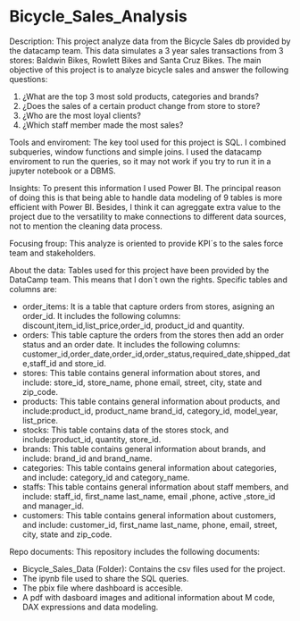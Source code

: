 # Bicycle_Sales_Analysis

Description: This project analyze data from the Bicycle Sales db provided by the datacamp team.
This data simulates a 3 year sales transactions from 3 stores: Baldwin Bikes, Rowlett Bikes and Santa Cruz Bikes.
The main objective of this project is to analyze bicycle sales and answer the following questions:
1. ¿What are the top 3 most sold products, categories and brands?
2. ¿Does the sales of a certain product change from store to store?
3. ¿Who are the most loyal clients?
4. ¿Which staff member made the most sales?

Tools and enviroment:
The key tool used for this project is SQL. I combined subqueries, window functions and simple joins. 
I used the datacamp enviroment to run the queries, so it may not work if you try to run it in a jupyter notebook or a DBMS.

Insights:
To present this information I used Power BI. The principal reason of doing this is that being able to handle data modeling of 9 tables is more efficient with Power BI. Besides, I think it can agreggate extra value to the project due to the versatility to make connections to different data sources, not to mention the cleaning data process.

Focusing froup:
This analyze is oriented to provide KPI´s to the sales force team and stakeholders.

About the data:
Tables used for this project have been provided by the DataCamp team. This means that I don´t own the rights.
Specific tables and columns are:
- order_items: It is a table that capture orders from stores, asigning an order_id. It includes the following columns: discount,item_id,list_price,order_id, product_id and quantity.
- orders: This table capture the orders from the stores then add an order status and an order date. It includes the following columns: customer_id,order_date,order_id,order_status,required_date,shipped_date,staff_id and store_id.
- stores: This table contains general information about stores, and include: store_id, store_name, phone	email, street, city, state and zip_code.
- products: This table contains general information about products, and include:product_id, product_name	brand_id, category_id, model_year, list_price.
- stocks: This table contains data of the stores stock, and include:product_id, quantity, store_id.
- brands: This table contains general information about brands, and include: brand_id and brand_name.
- categories: This table contains general information about categories, and include: category_id and category_name.
- staffs: This table contains general information about staff members, and include: staff_id, first_name	last_name, email ,phone, active ,store_id and manager_id.
- customers: This table contains general information about customers, and include: customer_id, first_name	last_name, phone, email, street, city, state and zip_code.

Repo documents: 
This repository includes the following documents:
- Bicycle_Sales_Data (Folder): Contains the csv files used for the project.
- The ipynb file used to share the SQL queries.
- The pbix file where dashboard is accesible.
- A pdf with dasboard images and aditional information about M code, DAX expressions and data modeling.
